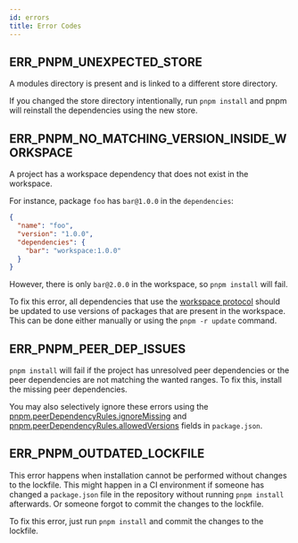```yaml
---
id: errors
title: Error Codes
---
```


## ERR_PNPM_UNEXPECTED_STORE

A modules directory is present and is linked to a different store directory.

If you changed the store directory intentionally, run `pnpm install` and pnpm will reinstall the dependencies using the new store.

## ERR_PNPM_NO_MATCHING_VERSION_INSIDE_WORKSPACE

A project has a workspace dependency that does not exist in the workspace.

For instance, package `foo` has `bar@1.0.0` in the `dependencies`:

```json
{
  "name": "foo",
  "version": "1.0.0",
  "dependencies": {
    "bar": "workspace:1.0.0"
  }
}
```

However, there is only `bar@2.0.0` in the workspace, so `pnpm install` will fail.

To fix this error, all dependencies that use the [workspace protocol] should be updated to use versions of packages that are present in the workspace. This can be done either manually or using the `pnpm -r update` command.

[workspace protocol]: ./workspaces.md#workspace-protocol-workspace

## ERR_PNPM_PEER_DEP_ISSUES

`pnpm install` will fail if the project has unresolved peer dependencies or the peer dependencies are not matching the wanted ranges. To fix this, install the missing peer dependencies.

You may also selectively ignore these errors using the [pnpm.peerDependencyRules.ignoreMissing](package_json#pnpmpeerdependencyrulesignoremissing) and [pnpm.peerDependencyRules.allowedVersions](package_json#pnpmpeerdependencyrulesallowedversions) fields in `package.json`.

## ERR_PNPM_OUTDATED_LOCKFILE

This error happens when installation cannot be performed without changes to the lockfile. This might happen in a CI environment if someone has changed a `package.json` file in the repository without running `pnpm install` afterwards. Or someone forgot to commit the changes to the lockfile.

To fix this error, just run `pnpm install` and commit the changes to the lockfile.

